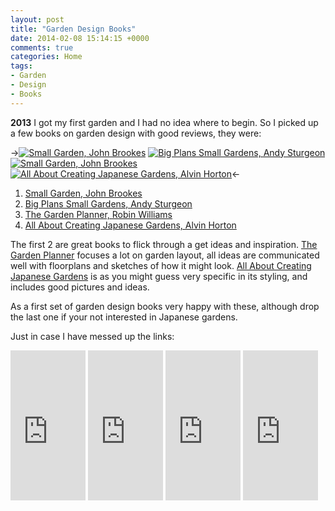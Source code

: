 ```yaml
---
layout: post
title: "Garden Design Books"
date: 2014-02-08 15:14:15 +0000
comments: true
categories: Home 
tags:
- Garden
- Design
- Books
---
```


**2013** I got my first garden and I had no idea where to begin. 
So I picked up a few books on garden design with good reviews, they were: 

->[![Small Garden, John Brookes][img_smallgarden]][smallgarden] [![Big Plans Small Gardens, Andy Sturgeon][img_bigplans]][bigplans] [![Small Garden, John Brookes][img_planner]][planner] [![All About Creating Japanese Gardens, Alvin Horton][img_japanese]][japanese]<-

1. [Small Garden, John Brookes][smallgarden]
1. [Big Plans Small Gardens, Andy Sturgeon][bigplans] 
1. [The Garden Planner, Robin Williams][planner]
1. [All About Creating Japanese Gardens, Alvin Horton][japanese] 
 
The first 2 are great books to flick through a get ideas and inspiration. [The Garden Planner][planner] focuses a lot on garden layout, all ideas are communicated well with floorplans and sketches of how it might look. [All About Creating Japanese Gardens][japanese] is as you might guess very specific in its styling, and includes good pictures and ideas.

As a first set of garden design books very happy with these, although drop the last one if your not interested in Japanese gardens.


[smallgarden]: https://www.amazon.co.uk/dp/1405312866?tag=morgue-21&camp=2902&creative=19466&linkCode=as4&creativeASIN=1405312866&adid=0S9079FBH965VDTRBP59& 
[bigplans]:    https://www.amazon.co.uk/dp/1845333721?tag=morgue-21&camp=2902&creative=19466&linkCode=as4&creativeASIN=1845333721&adid=0R38K5YWKGZDGM0RXQYD&
[planner]:     https://www.amazon.co.uk/dp/071121218X?tag=morgue-21&camp=2902&creative=19466&linkCode=as4&creativeASIN=071121218X&adid=1V9TT2A3AYQF3TFZ71M5&
[japanese]:    https://www.amazon.co.uk/dp/0897214897?tag=morgue-21&camp=2902&creative=19466&linkCode=as4&creativeASIN=0897214897&adid=1QJVGK4G5NEKY38H5NYM&

[img_smallgarden]: http://ecx.images-amazon.com/images/I/51AUq8LXioL._SL110_.jpg
[img_bigplans]:    http://ecx.images-amazon.com/images/I/41UC4iYy4SL._SL110_.jpg
[img_planner]:     http://ecx.images-amazon.com/images/I/61gpJSe2EcL._SL110_.jpg
[img_japanese]:    http://ecx.images-amazon.com/images/I/61NZ6NL1XeL._SL110_.jpg



Just in case I have messed up the links:
<iframe src="http://rcm-eu.amazon-adsystem.com/e/cm?lt1=_blank&bc1=FFFFFF&IS2=1&bg1=FFFFFF&fc1=000000&lc1=0000FF&t=morgue-21&o=2&p=8&l=as4&m=amazon&f=ifr&ref=ss_til&asins=1405312866" style="width:120px;height:240px;" scrolling="no" marginwidth="0" marginheight="0" frameborder="0"></iframe>

<iframe src="http://rcm-eu.amazon-adsystem.com/e/cm?lt1=_blank&bc1=000000&IS2=1&bg1=FFFFFF&fc1=000000&lc1=0000FF&t=morgue-21&o=2&p=8&l=as4&m=amazon&f=ifr&ref=ss_til&asins=1845333721" style="width:120px;height:240px;" scrolling="no" marginwidth="0" marginheight="0" frameborder="0"></iframe>

<iframe src="http://rcm-eu.amazon-adsystem.com/e/cm?lt1=_blank&bc1=000000&IS2=1&bg1=FFFFFF&fc1=000000&lc1=0000FF&t=morgue-21&o=2&p=8&l=as4&m=amazon&f=ifr&ref=ss_til&asins=071121218X" style="width:120px;height:240px;" scrolling="no" marginwidth="0" marginheight="0" frameborder="0"></iframe>

<iframe src="http://rcm-eu.amazon-adsystem.com/e/cm?lt1=_blank&bc1=000000&IS2=1&bg1=FFFFFF&fc1=000000&lc1=0000FF&t=morgue-21&o=2&p=8&l=as4&m=amazon&f=ifr&ref=ss_til&asins=0897214897" style="width:120px;height:240px;" scrolling="no" marginwidth="0" marginheight="0" frameborder="0"></iframe>

